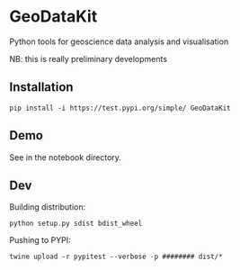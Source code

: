 # GeoDataKit
Python tools for geoscience data analysis and visualisation

NB: this is really preliminary developments

## Installation
```
pip install -i https://test.pypi.org/simple/ GeoDataKit
```

## Demo
See in the notebook directory.

## Dev
Building distribution:
```
python setup.py sdist bdist_wheel
```

Pushing to PYPI:
```
twine upload -r pypitest --verbose -p ######## dist/*
```

